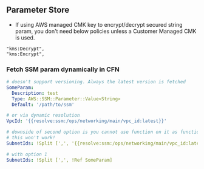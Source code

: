 ## Parameter Store

- If using AWS managed CMK key to encrypt/decrypt secured string param, you don't need below policies unless a Customer Managed CMK is used.

```
"kms:Decrypt",
"kms:Encrypt",
```

### Fetch SSM param dynamically in CFN

```yaml
# doesn't support versioning. Always the latest version is fetched
SomeParam:
  Description: test
  Type: AWS::SSM::Parameter::Value<String>
  Default: '/path/to/ssm'

# or via dynamic resolution
VpcId: '{{resolve:ssm:/ops/networking/main/vpc_id:latest}}'

# downside of second option is you cannot use function on it as function is evaluated prior to resolution is.
# this won't work!
SubnetIds: !Split [',', '{{resolve:ssm:/ops/networking/main/vpc_id:latest}}']

# with option 1
SubnetIds: !Split [',', !Ref SomeParam]
```
